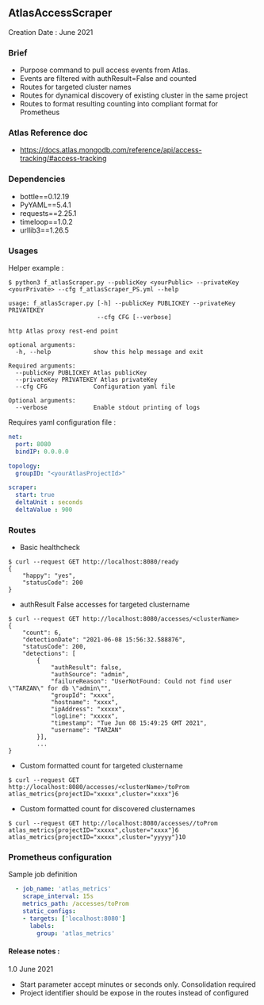 ## AtlasAccessScraper
Creation Date : June 2021 

### Brief

* Purpose command to pull access events from Atlas.
* Events are filtered with authResult=False and counted
* Routes for targeted cluster names
* Routes for dynamical discovery of existing cluster in the same project
* Routes to format resulting counting into compliant format for Prometheus

### Atlas Reference doc
* https://docs.atlas.mongodb.com/reference/api/access-tracking/#access-tracking


### Dependencies
* bottle==0.12.19
* PyYAML==5.4.1
* requests==2.25.1
* timeloop==1.0.2
* urllib3==1.26.5

### Usages

Helper example :
```shell
$ python3 f_atlasScraper.py --publicKey <yourPublic> --privateKey <yourPrivate> --cfg f_atlasScraper_PS.yml --help

usage: f_atlasScraper.py [-h] --publicKey PUBLICKEY --privateKey PRIVATEKEY
                         --cfg CFG [--verbose]

http Atlas proxy rest-end point

optional arguments:
  -h, --help            show this help message and exit

Required arguments:
  --publicKey PUBLICKEY Atlas publicKey
  --privateKey PRIVATEKEY Atlas privateKey
  --cfg CFG             Configuration yaml file

Optional arguments:
  --verbose             Enable stdout printing of logs
```

Requires yaml configuration file :
````yaml
net:
  port: 8080
  bindIP: 0.0.0.0

topology:
  groupID: "<yourAtlasProjectId>"

scraper:
  start: true
  deltaUnit : seconds
  deltaValue : 900
````
### Routes

* Basic healthcheck

```shell
$ curl --request GET http://localhost:8080/ready
{
    "happy": "yes",
    "statusCode": 200
}
```

* authResult False accesses for targeted clustername
```shell
$ curl --request GET http://localhost:8080/accesses/<clusterName>
{
    "count": 6,
    "detectionDate": "2021-06-08 15:56:32.588876",
    "statusCode": 200,
    "detections": [
        {
            "authResult": false,
            "authSource": "admin",
            "failureReason": "UserNotFound: Could not find user \"TARZAN\" for db \"admin\"",
            "groupId": "xxxx",
            "hostname": "xxxx",
            "ipAddress": "xxxxx",
            "logLine": "xxxxx",
            "timestamp": "Tue Jun 08 15:49:25 GMT 2021",
            "username": "TARZAN"
        }],
        ...
}
```
* Custom formatted count for targeted clustername
````shell
$ curl --request GET http://localhost:8080/accesses/<clusterName>/toProm
atlas_metrics{projectID="xxxxx",cluster="xxxx"}6
````

* Custom formatted count for discovered clusternames
````shell
$ curl --request GET http://localhost:8080/accesses//toProm
atlas_metrics{projectID="xxxxx",cluster="xxxx"}6
atlas_metrics{projectID="xxxxx",cluster="yyyyy"}10
````

### Prometheus configuration
Sample job definition
````yaml
  - job_name: 'atlas_metrics'
    scrape_interval: 15s
    metrics_path: /accesses/toProm
    static_configs:
    - targets: ['localhost:8080']
      labels:
        group: 'atlas_metrics'
````

#### Release notes :
1.0  June 2021
- Start parameter accept minutes or seconds only. Consolidation required
- Project identifier should be expose in the routes instead of configured




